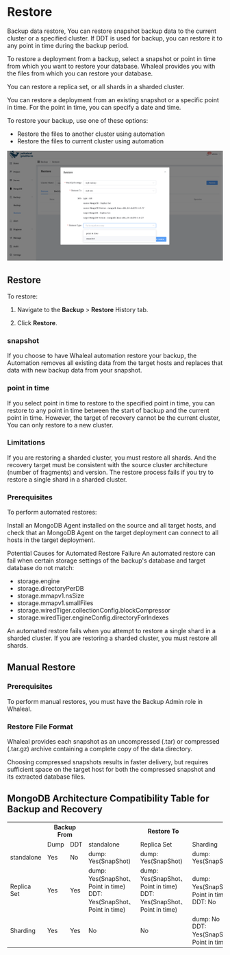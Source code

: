 # Restore

Backup data restore,  You can restore snapshot backup data to the current cluster or a specified cluster. If DDT is used for backup, you can restore it to any point in time during the backup period.

To restore a deployment from a backup, select a snapshot or point in time from which you want to restore your database. Whaleal provides you with the files from which you can restore your database.

You can restore a replica set, or all shards in a sharded cluster.

You can restore a deployment from an existing snapshot or a specific point in time. For the point in time, you can specify a date and time.


To restore your backup, use one of these options:

* Restore the files to another cluster using automation
* Restore the files to current cluster using automation

![01-Restore](../../images/whalealPlatFromImages/07-BackupAndRestore/02-Restore/01-Restore.png)

## Restore

To restore:

1. Navigate to the **Backup** > **Restore** History tab.

2. Click **Restore**.

### snapshot
If you choose to have Whaleal automation restore your backup, the Automation removes all existing data from the target hosts and replaces that data with new backup data from your snapshot.

### point in time
If you select point in time to restore to the specified point in time, you can restore to any point in time between the start of backup and the current point in time. However, the target of recovery cannot be the current cluster, You can only restore to a new cluster.

### Limitations
If you are restoring a sharded cluster, you must restore all shards. And the recovery target must be consistent with the source cluster architecture (number of fragments) and version. The restore process fails if you try to restore a single shard in a sharded cluster.

### Prerequisites
To perform automated restores:

Install an MongoDB Agent installed on the source and all target hosts, and check that an MongoDB Agent on the target deployment can connect to all hosts in the target deployment.


Potential Causes for Automated Restore Failure
An automated restore can fail when certain storage settings of the backup's database and target database do not match:

* storage.engine
* storage.directoryPerDB
* storage.mmapv1.nsSize
* storage.mmapv1.smallFiles
* storage.wiredTiger.collectionConfig.blockCompressor
* storage.wiredTiger.engineConfig.directoryForIndexes


An automated restore fails when you attempt to restore a single shard in a sharded cluster. If you are restoring a sharded cluster, you must restore all shards.

## Manual Restore
### Prerequisites
To perform manual restores, you must have the Backup Admin role in Whaleal.

### Restore File Format
Whaleal provides each snapshot as an uncompressed (.tar) or compressed (.tar.gz) archive containing a complete copy of the data directory.

Choosing compressed snapshots results in faster delivery, but requires sufficient space on the target host for both the compressed snapshot and its extracted database files.



## MongoDB Architecture Compatibility Table for Backup and Recovery

<table>
  <tr>
    <th></th>
    <th colspan="2">Backup From</th>
    <th colspan="3">Restore To</th>
  </tr>
  <tr>
    <td></td>
    <td>Dump</td>
    <td>DDT</td>
    <td>standalone</td>
    <td>Replica Set</td>
    <td>Sharding</td>
  </tr>
  <tr>
    <td>standalone</td>
    <td>Yes</td>
    <td>No</td>
    <td>dump: Yes(SnapShot)</td>
    <td>dump: Yes(SnapShot)</td>
    <td>dump: Yes(SnapShot)</td>
  </tr>
  <tr>
    <td>Replica Set</td>
    <td>Yes</td>
    <td>Yes</td>
    <td>dump: Yes(SnapShot、Point in time)<br />DDT: Yes(SnapShot、Point in time)</td>
    <td>dump: Yes(SnapShot、Point in time)<br />DDT: Yes(SnapShot、Point in time)</td>
    <td>dump: Yes(SnapShot、Point in time)<br />DDT: No</td>
  </tr>
  <tr>
    <td>Sharding</td>
    <td>Yes</td>
    <td>Yes</td>
    <td>No</td>
    <td>No</td>
    <td>dump: No<br />DDT: Yes(SnapShot、Point in time)</td>
  </tr>
</table>

